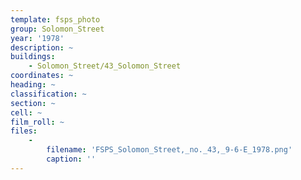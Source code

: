 ```yaml
---
template: fsps_photo
group: Solomon_Street
year: '1978'
description: ~
buildings:
    - Solomon_Street/43_Solomon_Street
coordinates: ~
heading: ~
classification: ~
section: ~
cell: ~
film_roll: ~
files:
    -
        filename: 'FSPS_Solomon_Street,_no._43,_9-6-E_1978.png'
        caption: ''
---
```

